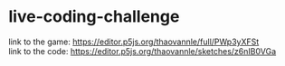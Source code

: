 # live-coding-challenge
link to the game: https://editor.p5js.org/thaovannle/full/PWp3yXFSt  
link to the code: https://editor.p5js.org/thaovannle/sketches/z6nIB0VGa 
